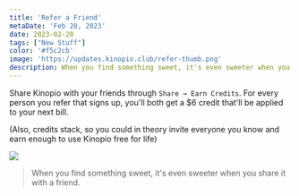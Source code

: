 ```yaml
---
title: 'Refer a Friend'
metaDate: 'Feb 20, 2023'
date: 2023-02-20
tags: ["New Stuff"]
color: '#f5c2cb'
image: 'https://updates.kinopio.club/refer-thumb.png'
description: When you find something sweet, it's even sweeter when you share it with a friend
---
```


Share Kinopio with your friends through `Share → Earn Credits`. For every person you refer that signs up, you'll both get a $6 credit that'll be applied to your next bill.

(Also, credits stack, so you could in theory invite everyone you know and earn enough to use Kinopio free for life)

![](https://updates.kinopio.club/refer.png)

> When you find something sweet, it's even sweeter when you share it with a friend.
